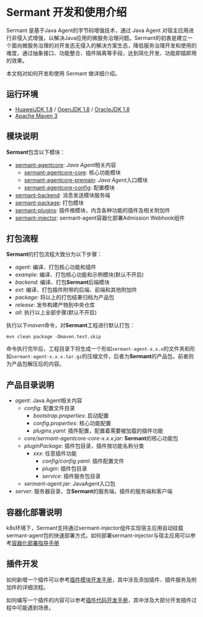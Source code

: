 # Sermant 开发和使用介绍

Sermant 是基于Java Agent的字节码增强技术，通过 Java Agent 对宿主应用进行非侵入式增强，以解决Java应用的微服务治理问题。Sermant的初衷是建立一个面向微服务治理的对开发态无侵入的解决方案生态，降低服务治理开发和使用的难度，通过抽象接口、功能整合、插件隔离等手段，达到简化开发、功能即插即用的效果。

本文档对如何开发和使用 Sermant 做详细介绍。

## 运行环境

- [HuaweiJDK 1.8](https://gitee.com/openeuler/bishengjdk-8) / [OpenJDK 1.8](https://github.com/openjdk/jdk) / [OracleJDK 1.8](https://www.oracle.com/java/technologies/downloads/)
- [Apache Maven 3](https://maven.apache.org/download.cgi)

## 模块说明

**Sermant**包含以下模块：

- [sermant-agentcore](https://github.com/huaweicloud/Sermant/tree/develop/sermant-agentcore): *Java Agent*相关内容
    - [sermant-agentcore-core](https://github.com/huaweicloud/Sermant/tree/develop/sermant-agentcore/sermant-agentcore-core): 核心功能模块
    - [sermant-agentcore-premain](https://github.com/huaweicloud/Sermant/tree/develop/sermant-agentcore/sermant-agentcore-premain): *Java Agent*入口模块
    - [sermant-agentcore-config](https://github.com/huaweicloud/Sermant/tree/develop/sermant-agentcore/sermant-agentcore-config): 配置模块
- [sermant-backend](https://github.com/huaweicloud/Sermant/tree/develop/sermant-backend): 消息发送模块服务端
- [sermant-package](https://github.com/huaweicloud/Sermant/tree/develop/sermant-package): 打包模块
- [sermant-plugins](https://github.com/huaweicloud/Sermant/tree/develop/sermant-plugins): 插件根模块，内含各种功能的插件及相关附加件
- [sermant-injector](https://github.com/huaweicloud/Sermant/tree/develop/sermant-injector): sermant-agent容器化部署Admission Webhook组件

## 打包流程

**Sermant**的打包流程大致分为以下步骤：

- *agent*: 编译、打包核心功能和插件
- *example*: 编译、打包核心功能和示例模块(默认不开启)
- *backend*: 编译、打包**Sermant**后端模块
- *ext*: 编译、打包插件附带的后端、前端和其他附加件
- *package*: 将以上的打包结果归档为产品包
- *release*: 发布构建产物到中央仓库
- *all*: 执行以上全部步骤(默认不开启)

执行以下*maven*命令，对**Sermant**工程进行默认打包：

```shell
mvn clean package -Dmaven.test.skip
```

命令执行完毕后，工程目录下将生成一个形如`sermant-agent-x.x.x`的文件夹和形如`sermant-agent-x.x.x.tar.gz`的压缩文件，后者为**Sermant**的产品包，前者则为产品包解压后的内容。

## 产品目录说明

- *agent*: Java Agent相关内容
    - *config*: 配置文件目录
        - *bootstrap.properties*: 启动配置
        - *config.properties*: 核心功能配置
        - *plugins.yaml*: 插件配置，配置着需要被加载的插件功能
    - *core/sermant-agentcore-core-x.x.x.jar*: **Sermant**的核心功能包
    - *pluginPackage*: 插件包目录，插件按功能名称分类
        - *xxx*: 任意插件功能
            - *config/config.yaml*: 插件配置文件
            - *plugin*: 插件包目录
            - *service*: 插件服务包目录
    - *sermant-agent.jar*: JavaAgent入口包
- *server*: 服务器目录，含**Sermant**的服务端，插件的服务端和客户端

## 容器化部署说明
k8s环境下，Sermant支持通过sermant-injector组件实现宿主应用自动挂载sermant-agent包的快速部署方式。如何部署sermant-injector与宿主应用可以参考[容器化部署指导手册](https://github.com/huaweicloud/Sermant/tree/develop/docs/user-guide/injector-zh.md)

## 插件开发

如何新增一个插件可以参考[插件模块开发手册](https://github.com/huaweicloud/Sermant/tree/develop/docs/dev-guide/dev_plugin_module-zh.md)，其中涉及添加插件、插件服务及附加件的详细流程。

如何编写一个插件的内容可以参考[插件代码开发手册](https://github.com/huaweicloud/Sermant/tree/develop/docs/dev-guide/dev_plugin_code-zh.md)，其中涉及大部分开发插件过程中可能遇到场景。